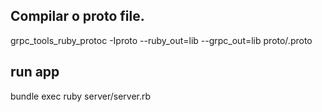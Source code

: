 ## Compilar o proto file.
grpc_tools_ruby_protoc -Iproto --ruby_out=lib --grpc_out=lib proto/<arq>.proto

## run app
bundle exec ruby server/server.rb

